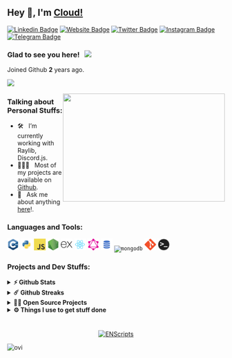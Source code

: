 
## Hey 👋, I'm [Cloud!](https://github.com/cloud-nl/)

[![Linkedin Badge](https://img.shields.io/badge/-LinkedIn-0e76a8?style=flat-square&logo=Linkedin&logoColor=white)](https://linkedin.com/in/cloud-nl)
[![Website Badge](https://img.shields.io/badge/Website-3b5998?style=flat-square&logo=google-chrome&logoColor=white)](https://cloud-nl.github.io/)
[![Twitter Badge](https://img.shields.io/badge/-Twitter-00acee?style=flat-square&logo=Twitter&logoColor=white)](https://twitter.com/cloud-nl)
[![Instagram Badge](https://img.shields.io/badge/-Instagram-e4405f?style=flat-square&logo=Instagram&logoColor=white)](https://instagram.com/cloud-nl/)
[![Telegram Badge](https://img.shields.io/badge/-Telegram-0088cc?style=flat-square&logo=Telegram&logoColor=white)](https://t.me/cloud-nl)

### Glad to see you here! &nbsp; ![](https://visitor-badge.glitch.me/badge?page_id=cloud-nl.cloud-nl&style=flat-square&color=0088cc)

Joined Github **2** years ago.

[![](https://gitwar.herokuapp.com/badge?username=cloud-nl&label=Gitwar%20Profile%20Score&style=for-the-badge&color=0088cc)](https://gitwar.herokuapp.com/)

<img align="right" height="250" width="375" alt="" src="https://raw.githubusercontent.com/cloud-nl/cloud-nl/master/gifs/coder.gif" />

### Talking about Personal Stuffs:

- 🛠 &nbsp; I’m currently working with Raylib, Discord.js.
- 👨🏻‍💻 &nbsp; Most of my projects are available on [Github](https://github.com/cloud-nl).
- 💬 &nbsp; Ask me about anything [here](https://github.com/cloud-nl/cloud-nl/issues/2)!.

### Languages and Tools:

<code><img height="27" src="https://raw.githubusercontent.com/github/explore/80688e429a7d4ef2fca1e82350fe8e3517d3494d/topics/cpp/cpp.png" alt="cpp"></code>
<code><img height="27" src="https://raw.githubusercontent.com/github/explore/80688e429a7d4ef2fca1e82350fe8e3517d3494d/topics/python/python.png" alt="python"></code>
<code><img height="27" src="https://raw.githubusercontent.com/github/explore/80688e429a7d4ef2fca1e82350fe8e3517d3494d/topics/javascript/javascript.png" alt="javascript"></code>
<code><img height="27" src="https://raw.githubusercontent.com/github/explore/80688e429a7d4ef2fca1e82350fe8e3517d3494d/topics/nodejs/nodejs.png" alt="nodejs"></code>
<code><img height="27" src="https://raw.githubusercontent.com/devicons/devicon/master/icons/express/express-original.svg" alt="expressjs"></code>
<code><img height="27" src="https://raw.githubusercontent.com/github/explore/80688e429a7d4ef2fca1e82350fe8e3517d3494d/topics/react/react.png" alt="react"></code>
<code><img height="27" src="https://raw.githubusercontent.com/github/explore/80688e429a7d4ef2fca1e82350fe8e3517d3494d/topics/graphql/graphql.png" alt="graphql"></code>
<code><img height="27" src="https://raw.githubusercontent.com/github/explore/80688e429a7d4ef2fca1e82350fe8e3517d3494d/topics/sql/sql.png" alt="sql"></code>
<code><img height="27" src="https://encrypted-tbn0.gstatic.com/images?q=tbn%3AANd9GcSTTzPAw-55ssm1Im594xYZ9eRQu2JylrkYLg&usqp=CAU" alt="mongodb"></code>
<code><img height="27" src="https://raw.githubusercontent.com/devicons/devicon/master/icons/git/git-original.svg" alt="git"></code>
<code><img height="27" src="https://raw.githubusercontent.com/github/explore/80688e429a7d4ef2fca1e82350fe8e3517d3494d/topics/terminal/terminal.png" alt="terminal"></code>

<!--
<code><img height="25" src="https://raw.githubusercontent.com/github/explore/80688e429a7d4ef2fca1e82350fe8e3517d3494d/topics/sass/sass.png" alt="sass"></code>
-->

### Projects and Dev Stuffs:

<details>	
  <summary><b>⚡ Github Stats</b></summary>

  <br />
  <img height="180em" src="https://github-readme-stats.vercel.app/api?username=cloud-nl&show_icons=true&hide_border=true&&count_private=true&include_all_commits=true" />
  <img height="180em" src="https://github-readme-stats.vercel.app/api/top-langs/?username=cloud-nl&exclude_repo=KNN-Image-Classification&show_icons=true&hide_border=true&layout=compact&langs_count=8"/>
</details>

<details>	
  <summary><b>☄️ Github Streaks</b></summary>

  <br />
  <img height="180em" src="https://github-readme-streak-stats.herokuapp.com/?user=cloud-nl&hide_border=true" />
</details>

<details>
  <summary><b>🧑‍🚀 Open Source Projects</b></summary>

  <br />
  <table>
    <thead align="center">
      <tr border: none;>
        <td><b>💻 Projects</b></td>
        <td><b>🌟 Stars</b></td>
        <td><b>🍴 Forks</b></td>
        <td><b>🐛 Issues</b></td>
        <td><b>🔔 Pull Requests</b></td>
        <td><b>👨‍💻 Language</b></td>
      </tr>
    </thead>
    <tbody>
      <tr>
	      <td><a href="https://github.com/cloud-nl/Gitwar"><b>🚀 Gitwar</b></a></td>
        <td><img alt="Stars" src="https://img.shields.io/github/stars/cloud-nl/Gitwar?style=flat-square&labelColor=343b41"/></td>
        <td><img alt="Forks" src="https://img.shields.io/github/forks/cloud-nl/Gitwar?style=flat-square&labelColor=343b41"/></td>
        <td><img alt="Issues" src="https://img.shields.io/github/issues/cloud-nl/Gitwar?style=flat-square"/></td>
        <td><img alt="Pull Requests" src="https://img.shields.io/github/issues-pr/cloud-nl/Gitwar?style=flat-square"/></td>
        <td><img alt="Language" src="https://img.shields.io/github/languages/top/cloud-nl/Gitwar?style=flat-square"/></td>
      </tr>
      <tr>
	      <td><a href="https://github.com/cloud-nl/TradeByte"><b>💸 TradeByte</b></a></td>
        <td><img alt="Stars" src="https://img.shields.io/github/stars/cloud-nl/TradeByte?style=flat-square&labelColor=343b41"/></td>
        <td><img alt="Forks" src="https://img.shields.io/github/forks/cloud-nl/TradeByte?style=flat-square&labelColor=343b41"/></td>
        <td><img alt="Issues" src="https://img.shields.io/github/issues/cloud-nl/TradeByte?style=flat-square"/></td>
        <td><img alt="Pull Requests" src="https://img.shields.io/github/issues-pr/cloud-nl/TradeByte?style=flat-square"/></td>
        <td><img alt="Language" src="https://img.shields.io/github/languages/top/cloud-nl/TradeByte?label=javascript&style=flat-square"/></td>
      </tr>
      <tr>
	      <td><a href="https://github.com/cloud-nl/TheNodeCourse"><b>👨🏻‍💻 TheNodeCourse</b></a></td>
        <td><img alt="Stars" src="https://img.shields.io/github/stars/cloud-nl/TheNodeCourse?style=flat-square&labelColor=343b41"/></td>
        <td><img alt="Forks" src="https://img.shields.io/github/forks/cloud-nl/TheNodeCourse?style=flat-square&labelColor=343b41"/></td>
        <td><img alt="Issues" src="https://img.shields.io/github/issues/cloud-nl/TheNodeCourse?style=flat-square"/></td>
        <td><img alt="Pull Requests" src="https://img.shields.io/github/issues-pr/cloud-nl/TheNodeCourse?style=flat-square"/></td>
        <td><img alt="Language" src="https://img.shields.io/github/languages/top/cloud-nl/TheNodeCourse?style=flat-square"/></td> 
      </tr>
      <tr>
	      <td><a href="https://github.com/cloud-nl/cloud-n"><b>🤓 cloud-nl</b></a></td>
        <td><img alt="Stars" src="https://img.shields.io/github/stars/cloud-n/cloud-n?style=flat-square&labelColor=343b41"/></td>
        <td><img alt="Forks" src="https://img.shields.io/github/forks/cloud-n/cloud-n?style=flat-square&labelColor=343b41"/></td>
        <td><img alt="Issues" src="https://img.shields.io/github/issues/cloud-n/cloud-n?style=flat-square"/></td>
        <td><img alt="Pull Requests" src="https://img.shields.io/github/issues-pr/cloud-n/cloud-n?style=flat-square"/></td>
        <td><img alt="Language" src="https://img.shields.io/badge/markdown-100%25-blue?style=flat-square"/></td> 
      </tr>
    </tbody>
  </table>
  <br />
</details>
 
<details>	
  <br />
  <summary><b>⚙️ Things I use to get stuff done</b></summary>
  	<ul>
  	    <li><b>OS:</b> Windows 11</li>
  	    <li><b>Browser: </b> Google Chrome</li>
	    <li><b>Code Editor:</b> Visual Studio Code</li>
	    <br />
	⚛️ Checkout My VSCode Configrations <a href="https://gist.github.com/cloud-nl/039b1dc5a7cdcb007ab3691814d53130">Here</a>.
	</ul>	
</details>

#

<p align="center">
    <a href="https://discord.com/users/822065286109724743">
        <img title="ENScripts" alt="ENScripts" src="https://discord.c99.nl/widget/theme-5/668193276846931988.png"/>
    </a>
</p>

<img src="https://github-readme-stats.vercel.app/api/top-langs?username=Cloud-NL&show_icons=true&locale=en&layout=compact&theme=chartreuse-dark" alt="ovi" />
